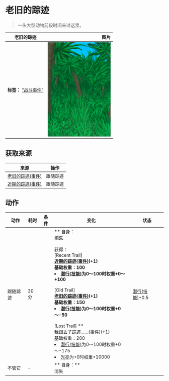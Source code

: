 # 老旧的踪迹  
> 一头大型动物前段时间来过这里。  
  
  老旧的踪迹  |   图片   
 ----  |  ----:   
 **标签：**	[“战斗事件”](tag_FightEvent.md)  |  <img decoding="async" src="Sprite/Jungle.png" href="a.md" style="max-width:300px;max-height:300px;">   
  
## 获取来源  
来源  |  操作  
----  |  ----  
[老旧的踪迹(事件)](Event_BoarTrailOld.md)  |  跟随踪迹  
[近期的踪迹(事件)](Event_BoarTrailRecent.md)  |  跟随踪迹  
## 动作  
动作  |  耗时  |  条件  |  变化  |  状态  
----  |  ----  |  ----  |  ----  |  ----  
跟随踪迹<br>  |  30分  |    |  ** 自身：**<br>消失<br><br>** 获得： **<br>** [Recent Trail] **<br>  [近期的踪迹(事件)](Event_BoarTrailRecent.md)(+1)<br>基础权重：100<li>[潜行(技能)](Skill_Stealth.md)为0～100时权重+0～+100</li><br>** [Old Trail] **<br>  [老旧的踪迹(事件)](Event_BoarTrailOld.md)(+1)<br>基础权重：150<li>[潜行(技能)](Skill_Stealth.md)为0～100时权重+0～-50</li><br>** [Lost Trail] **<br>  [我跟丢了踪迹……(事件)](Event_BoarTrailLost.md)(+1)<br>基础权重：200<li>[潜行(技能)](Skill_Stealth.md)为0～100时权重+0～-175</li><li>[光亮](Light.md)为+0时权重+10000</li>  |  [潜行(技能)](Skill_Stealth.md)+0.5  
不管它<br>  |  -  |    |  ** 自身：**<br>消失  |    


<script>document.title="老旧的踪迹 - 卡牌生存百科 Card Survival Wiki";</script>